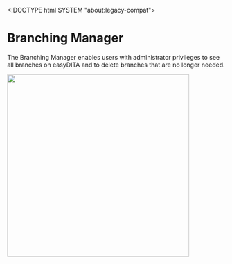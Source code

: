 
&lt;!DOCTYPE html
 SYSTEM "about:legacy-compat"&gt;

# Branching Manager

The Branching
 Manager enables users with administrator
 privileges to see all branches on easyDITA and to delete
 branches that are no longer needed. 

<img class="image" width="420" src="../_Media/branching_admin.png">

